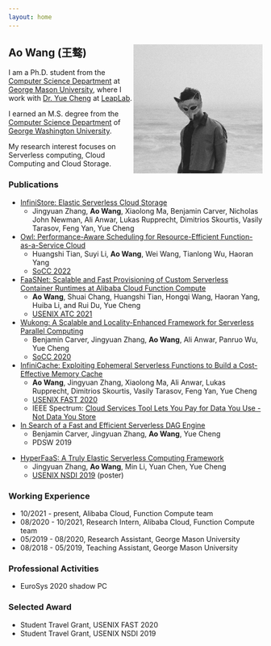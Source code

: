 ```yaml
---
layout: home
---   
```

<h2>
<img src="image/22485154.jpeg"
  width="256"
  height="256"
  style="float:right;">
  Ao Wang (王骜)
</h2>

I am a Ph.D. student from the [Computer Science Department](https://cs.gmu.edu/) at [George Mason University](https://www2.gmu.edu/), 
where I work with [Dr. Yue Cheng](https://cs.gmu.edu/~yuecheng/) at [LeapLab](https://mason-leap-lab.github.io/).

I earned an M.S. degree from the [Computer Science Department](https://www.cs.seas.gwu.edu/) of [George Washington University](https://www.gwu.edu/).

My research interest focuses on Serverless computing, Cloud Computing and Cloud Storage.


### Publications
- [InfiniStore: Elastic Serverless Cloud Storage](https://arxiv.org/abs/2209.01496)
  - Jingyuan Zhang, **Ao Wang**, Xiaolong Ma, Benjamin Carver, Nicholas John Newman, Ali Anwar, Lukas Rupprecht, Dimitrios Skourtis, Vasily Tarasov, Feng Yan, Yue Cheng
- [Owl: Performance-Aware Scheduling for Resource-Efficient Function-as-a-Service Cloud](https://dl.acm.org/doi/10.1145/3542929.3563470)
  - Huangshi Tian, Suyi Li, **Ao Wang**, Wei Wang, Tianlong Wu, Haoran Yang
  - [SoCC 2022](https://acmsocc.org/2022/index.html)
- [FaaSNet: Scalable and Fast Provisioning of Custom Serverless Container Runtimes at Alibaba Cloud Function Compute](https://www.usenix.org/conference/atc21/presentation/wang-ao)
  - **Ao Wang**, Shuai Chang, Huangshi Tian, Hongqi Wang, Haoran Yang, Huiba Li, and Rui Du, Yue Cheng
  - [USENIX ATC 2021](https://www.usenix.org/conference/atc21)
- [Wukong: A Scalable and Locality-Enhanced Framework for Serverless Parallel Computing](https://acmsocc.github.io/2020/)
  - Benjamin Carver, Jingyuan Zhang, **Ao Wang**, Ali Anwar, Panruo Wu, Yue Cheng
  - [SoCC 2020](https://acmsocc.github.io/2020/)
- [InfiniCache: Exploiting Ephemeral Serverless Functions to Build a Cost-Effective Memory Cache](https://www.usenix.org/conference/fast20/presentation/wang-ao)
  - **Ao Wang**, Jingyuan Zhang, Xiaolong Ma, Ali Anwar, Lukas Rupprecht, Dimitrios Skourtis, Vasily Tarasov, Feng Yan, Yue Cheng
  - [USENIX FAST 2020](https://www.usenix.org/conference/fast20)
  - IEEE Spectrum: [Cloud Services Tool Lets You Pay for Data You Use - Not Data You Store](https://spectrum.ieee.org/tech-talk/computing/networks/pay-cloud-services-data-tool-news)
- [In Search of a Fast and Efficient Serverless DAG Engine](https://arxiv.org/abs/1910.05896)
  - Benjamin Carver, Jingyuan Zhang, **Ao Wang**, Yue Cheng
  - PDSW 2019

* [HyperFaaS: A Truly Elastic Serverless Computing Framework](https://cs.gmu.edu/~yuecheng/docs/nsdi19_hyperfaas.pdf)
  * Jingyuan Zhang, **Ao Wang**, Min Li, Yuan Chen, Yue Cheng
  * [USENIX NSDI 2019](https://www.usenix.org/conference/nsdi19) (poster)

### Working Experience
* 10/2021 - present, Alibaba Cloud, Function Compute team
* 08/2020 - 10/2021, Research Intern, Alibaba Cloud, Function Compute team
* 05/2019 - 08/2020, Research Assistant, George Mason University
* 08/2018 - 05/2019, Teaching Assistant, George Mason University

### Professional Activities

- EuroSys 2020 shadow PC

### Selected Award

- Student Travel Grant, USENIX FAST 2020
- Student Travel Grant, USENIX NSDI 2019
